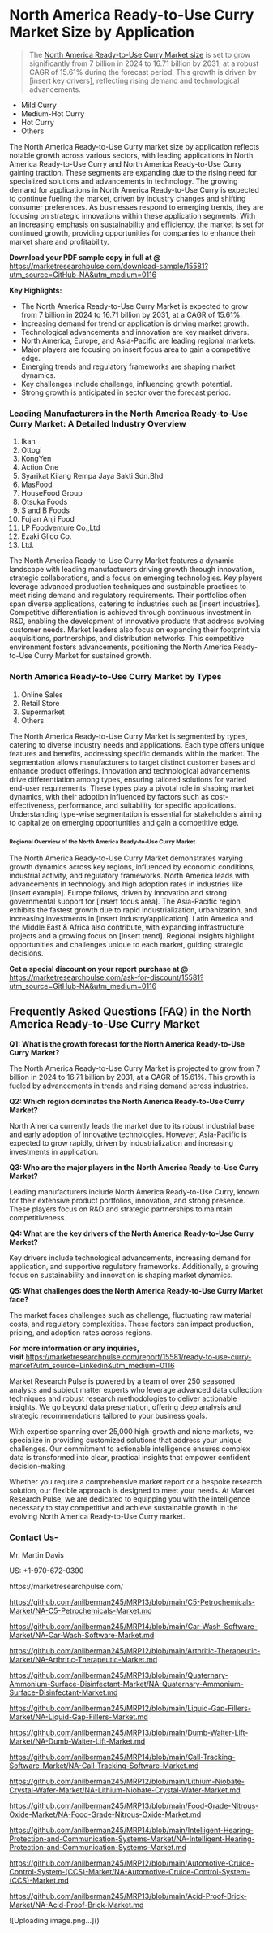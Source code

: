 <h1>North America Ready-to-Use Curry Market&nbsp;Size by Application</h1><blockquote><p>The <a href="https://marketresearchpulse.com/download-sample/15581?utm_source=GitHub-NA&amp;utm_medium=0116">North America Ready-to-Use Curry Market size</a> is set to grow significantly from 7 billion in 2024 to 16.71 billion by 2031, at a robust CAGR of 15.61% during the forecast period. This growth is driven by [insert key drivers], reflecting rising demand and technological advancements.</p></blockquote><ul><li>Mild Curry<li> Medium-Hot Curry<li> Hot Curry<li> Others</li></ul><p>The North America Ready-to-Use Curry market size by application reflects notable growth across various sectors, with leading applications in North America Ready-to-Use Curry and North America Ready-to-Use Curry gaining traction. These segments are expanding due to the rising need for specialized solutions and advancements in technology. The growing demand for applications in North America Ready-to-Use Curry is expected to continue fueling the market, driven by industry changes and shifting consumer preferences. As businesses respond to emerging trends, they are focusing on strategic innovations within these application segments. With an increasing emphasis on sustainability and efficiency, the market is set for continued growth, providing opportunities for companies to enhance their market share and profitability.</p><p><strong>Download your PDF sample copy in full at @ </strong><a href="https://marketresearchpulse.com/download-sample/15581?utm_source=GitHub-NA&amp;utm_medium=0116">https://marketresearchpulse.com/download-sample/15581?utm_source=GitHub-NA&amp;utm_medium=0116</a></p><p><strong>Key Highlights: </strong></p><ul><li>The North America Ready-to-Use Curry Market is expected to grow from 7 billion in 2024 to 16.71 billion by 2031, at a CAGR of 15.61%.</li><li>Increasing demand for trend or application is driving market growth.</li><li>Technological advancements and innovation are key market drivers.</li><li>North America, Europe, and Asia-Pacific are leading regional markets.</li><li>Major players are focusing on insert focus area to gain a competitive edge.</li><li>Emerging trends and regulatory frameworks are shaping market dynamics.</li><li>Key challenges include challenge, influencing growth potential.</li><li>Strong growth is anticipated in sector over the forecast period.</li></ul><h3>Leading Manufacturers in the North America Ready-to-Use Curry Market: A Detailed Industry Overview</h3><ol><li>Ikan</li><li>Ottogi</li><li>KongYen</li><li>Action One</li><li>Syarikat Kilang Rempa Jaya Sakti Sdn.Bhd</li><li>MasFood</li><li>HouseFood Group</li><li>Otsuka Foods</li><li>S and B Foods</li><li>Fujian Anji Food</li><li>LP Foodventure Co.,Ltd</li><li>Ezaki Glico Co.</li><li>Ltd.</li></ol><div class="flex max-w-full flex-col flex-grow"><div class="min-h-8 text-message flex w-full flex-col items-end gap-2 whitespace-normal break-words [.text-message+&amp;]:mt-5" dir="auto" data-message-author-role="assistant" data-message-id="fd8432e4-4910-450d-b182-61b7bfb0a01f" data-message-model-slug="gpt-4o"><div class="flex w-full flex-col gap-1 empty:hidden first:pt-[3px]"><div class="markdown prose w-full break-words dark:prose-invert light"><p>The North America Ready-to-Use Curry Market features a dynamic landscape with leading manufacturers driving growth through innovation, strategic collaborations, and a focus on emerging technologies. Key players leverage advanced production techniques and sustainable practices to meet rising demand and regulatory requirements. Their portfolios often span diverse applications, catering to industries such as [insert industries]. Competitive differentiation is achieved through continuous investment in R&amp;D, enabling the development of innovative products that address evolving customer needs. Market leaders also focus on expanding their footprint via acquisitions, partnerships, and distribution networks. This competitive environment fosters advancements, positioning the North America Ready-to-Use Curry Market for sustained growth.</p></div></div></div></div><h3>North America Ready-to-Use Curry Market by Types</h3><ol><li>Online Sales<li> Retail Store<li> Supermarket<li> Others</li></ol><div class="flex max-w-full flex-col flex-grow"><div class="min-h-8 text-message flex w-full flex-col items-end gap-2 whitespace-normal break-words [.text-message+&amp;]:mt-5" dir="auto" data-message-author-role="assistant" data-message-id="084470be-0bb7-4664-bddf-5156b4f41249" data-message-model-slug="gpt-4o-mini"><div class="flex w-full flex-col gap-1 empty:hidden first:pt-[3px]"><div class="markdown prose w-full break-words dark:prose-invert light"><p>The North America Ready-to-Use Curry Market is segmented by types, catering to diverse industry needs and applications. Each type offers unique features and benefits, addressing specific demands within the market. The segmentation allows manufacturers to target distinct customer bases and enhance product offerings. Innovation and technological advancements drive differentiation among types, ensuring tailored solutions for varied end-user requirements. These types play a pivotal role in shaping market dynamics, with their adoption influenced by factors such as cost-effectiveness, performance, and suitability for specific applications. Understanding type-wise segmentation is essential for stakeholders aiming to capitalize on emerging opportunities and gain a competitive edge.</p></div></div></div></div><h3><span style="font-size: 11px;">Regional Overview of the North America Ready-to-Use Curry Market</span></h3><div class="flex max-w-full flex-col flex-grow"><div class="min-h-8 text-message flex w-full flex-col items-end gap-2 whitespace-normal break-words [.text-message+&amp;]:mt-5" dir="auto" data-message-author-role="assistant" data-message-id="e9038762-ce64-4e30-91c9-9bd413514231" data-message-model-slug="gpt-4o-mini"><div class="flex w-full flex-col gap-1 empty:hidden first:pt-[3px]"><div class="markdown prose w-full break-words dark:prose-invert light"><p>The North America Ready-to-Use Curry Market demonstrates varying growth dynamics across key regions, influenced by economic conditions, industrial activity, and regulatory frameworks. North America leads with advancements in technology and high adoption rates in industries like [insert example]. Europe follows, driven by innovation and strong governmental support for [insert focus area]. The Asia-Pacific region exhibits the fastest growth due to rapid industrialization, urbanization, and increasing investments in [insert industry/application]. Latin America and the Middle East &amp; Africa also contribute, with expanding infrastructure projects and a growing focus on [insert trend]. Regional insights highlight opportunities and challenges unique to each market, guiding strategic decisions.</p></div></div></div></div><p><strong>Get a special discount on your report purchase at @ </strong><a href="https://marketresearchpulse.com/ask-for-discount/15581?utm_source=GitHub-NA&amp;utm_medium=0116">https://marketresearchpulse.com/ask-for-discount/15581?utm_source=GitHub-NA&amp;utm_medium=0116</a></p><h2>Frequently Asked Questions (FAQ) in the North America Ready-to-Use Curry Market</h2><p><strong>Q1: What is the growth forecast for the North America Ready-to-Use Curry Market?</strong></p><p>The North America Ready-to-Use Curry Market is projected to grow from 7 billion in 2024 to 16.71 billion by 2031, at a CAGR of 15.61%. This growth is fueled by advancements in trends and rising demand across industries.</p><p><strong>Q2: Which region dominates the North America Ready-to-Use Curry Market?</strong></p><p>North America currently leads the market due to its robust industrial base and early adoption of innovative technologies. However, Asia-Pacific is expected to grow rapidly, driven by industrialization and increasing investments in application.</p><p><strong>Q3: Who are the major players in the North America Ready-to-Use Curry Market?</strong></p><p>Leading manufacturers include North America Ready-to-Use Curry, known for their extensive product portfolios, innovation, and strong presence. These players focus on R&amp;D and strategic partnerships to maintain competitiveness.</p><p><strong>Q4: What are the key drivers of the North America Ready-to-Use Curry Market?</strong></p><p>Key drivers include technological advancements, increasing demand for application, and supportive regulatory frameworks. Additionally, a growing focus on sustainability and innovation is shaping market dynamics.</p><p><strong>Q5: What challenges does the North America Ready-to-Use Curry Market face?</strong></p><p>The market faces challenges such as challenge, fluctuating raw material costs, and regulatory complexities. These factors can impact production, pricing, and adoption rates across regions.</p><p><strong>For more information or any inquiries, visit&nbsp;</strong><a href="https://marketresearchpulse.com/report/15581/ready-to-use-curry-market?utm_source=Linkedin&utm_medium=0116">https://marketresearchpulse.com/report/15581/ready-to-use-curry-market?utm_source=Linkedin&utm_medium=0116</a></p><p>Market Research Pulse is powered by a team of over 250 seasoned analysts and subject matter experts who leverage advanced data collection techniques and robust research methodologies to deliver actionable insights. We go beyond data presentation, offering deep analysis and strategic recommendations tailored to your business goals.</p><p>With expertise spanning over 25,000 high-growth and niche markets, we specialize in providing customized solutions that address your unique challenges. Our commitment to actionable intelligence ensures complex data is transformed into clear, practical insights that empower confident decision-making.</p><p>Whether you require a comprehensive market report or a bespoke research solution, our flexible approach is designed to meet your needs. At Market Research Pulse, we are dedicated to equipping you with the intelligence necessary to stay competitive and achieve sustainable growth in the evolving North America Ready-to-Use Curry market.</p><h3><strong>Contact Us-</strong></h3><p>Mr. Martin Davis</p><p>US: +1-970-672-0390</p><p>https://marketresearchpulse.com/</p><p><a href="https://github.com/anilberman245/MRP13/blob/main/C5-Petrochemicals-Market/NA-C5-Petrochemicals-Market.md">https://github.com/anilberman245/MRP13/blob/main/C5-Petrochemicals-Market/NA-C5-Petrochemicals-Market.md</a></p><p><a href="https://github.com/anilberman245/MRP14/blob/main/Car-Wash-Software-Market/NA-Car-Wash-Software-Market.md">https://github.com/anilberman245/MRP14/blob/main/Car-Wash-Software-Market/NA-Car-Wash-Software-Market.md</a></p><p><a href="https://github.com/anilberman245/MRP12/blob/main/Arthritic-Therapeutic-Market/NA-Arthritic-Therapeutic-Market.md">https://github.com/anilberman245/MRP12/blob/main/Arthritic-Therapeutic-Market/NA-Arthritic-Therapeutic-Market.md</a></p><p><a href="https://github.com/anilberman245/MRP13/blob/main/Quaternary-Ammonium-Surface-Disinfectant-Market/NA-Quaternary-Ammonium-Surface-Disinfectant-Market.md">https://github.com/anilberman245/MRP13/blob/main/Quaternary-Ammonium-Surface-Disinfectant-Market/NA-Quaternary-Ammonium-Surface-Disinfectant-Market.md</a></p><p><a href="https://github.com/anilberman245/MRP12/blob/main/Liquid-Gap-Fillers-Market/NA-Liquid-Gap-Fillers-Market.md">https://github.com/anilberman245/MRP12/blob/main/Liquid-Gap-Fillers-Market/NA-Liquid-Gap-Fillers-Market.md</a></p><p><a href="https://github.com/anilberman245/MRP13/blob/main/Dumb-Waiter-Lift-Market/NA-Dumb-Waiter-Lift-Market.md">https://github.com/anilberman245/MRP13/blob/main/Dumb-Waiter-Lift-Market/NA-Dumb-Waiter-Lift-Market.md</a></p><p><a href="https://github.com/anilberman245/MRP14/blob/main/Call-Tracking-Software-Market/NA-Call-Tracking-Software-Market.md">https://github.com/anilberman245/MRP14/blob/main/Call-Tracking-Software-Market/NA-Call-Tracking-Software-Market.md</a></p><p><a href="https://github.com/anilberman245/MRP12/blob/main/Lithium-Niobate-Crystal-Wafer-Market/NA-Lithium-Niobate-Crystal-Wafer-Market.md">https://github.com/anilberman245/MRP12/blob/main/Lithium-Niobate-Crystal-Wafer-Market/NA-Lithium-Niobate-Crystal-Wafer-Market.md</a></p><p><a href="https://github.com/anilberman245/MRP13/blob/main/Food-Grade-Nitrous-Oxide-Market/NA-Food-Grade-Nitrous-Oxide-Market.md">https://github.com/anilberman245/MRP13/blob/main/Food-Grade-Nitrous-Oxide-Market/NA-Food-Grade-Nitrous-Oxide-Market.md</a></p><p><a href="https://github.com/anilberman245/MRP14/blob/main/Intelligent-Hearing-Protection-and-Communication-Systems-Market/NA-Intelligent-Hearing-Protection-and-Communication-Systems-Market.md">https://github.com/anilberman245/MRP14/blob/main/Intelligent-Hearing-Protection-and-Communication-Systems-Market/NA-Intelligent-Hearing-Protection-and-Communication-Systems-Market.md</a></p><p><a href="https://github.com/anilberman245/MRP12/blob/main/Automotive-Cruice-Control-System-(CCS)-Market/NA-Automotive-Cruice-Control-System-(CCS)-Market.md">https://github.com/anilberman245/MRP12/blob/main/Automotive-Cruice-Control-System-(CCS)-Market/NA-Automotive-Cruice-Control-System-(CCS)-Market.md</a></p><p><a href="https://github.com/anilberman245/MRP13/blob/main/Acid-Proof-Brick-Market/NA-Acid-Proof-Brick-Market.md">https://github.com/anilberman245/MRP13/blob/main/Acid-Proof-Brick-Market/NA-Acid-Proof-Brick-Market.md</a></p>
![Uploading image.png…]()
